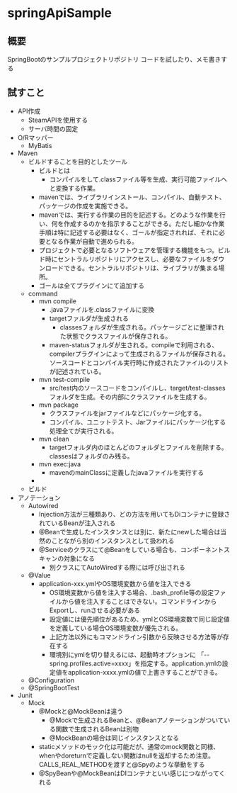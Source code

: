 # springApiSample

## 概要

SpringBootのサンプルプロジェクトリポジトリ
コードを試したり、メモ書きする

## 試すこと

- API作成
  - SteamAPIを使用する
  - サーバ時間の固定
- O/Rマッパー
  - MyBatis
- Maven
  - ビルドすることを目的としたツール
    - ビルドとは
      - コンパイルをして.classファイル等を生成、実行可能ファイルへと変換する作業。
    - mavenでは、ライブラリインストール、コンパイル、自動テスト、パッケージの作成を実施できる。
    - mavenでは、実行する作業の目的を記述する。どのような作業を行い、何を作成するのかを指示することができる。ただし細かな作業手順は特に記述する必要はなく、ゴールが指定されれば、それに必要となる作業が自動で進められる。
    - プロジェクトで必要となるソフトウェアを管理する機能をもつ。ビルド時にセントラルリポジトリにアクセスし、必要なファイルをダウンロードできる。セントラルリポジトリは、ライブラリが集まる場所。
    - ゴールは全てプラグインにて追加する
  - command
    - mvn compile
      - .javaファイルを.classファイルに変換
      - targetファルダが生成される
        - classesフォルダが生成される。パッケージごとに整理された状態でクラスファイルが保存される。
      - maven-statusフォルダが生される。compileで利用される、compilerプラグインによって生成されるファイルが保存される。ソースコードとコンパイル実行時に作成されたファイルのリストが記述されている。
    - mvn test-compile
      - src/test内のソースコードをコンパイルし、target/test-classesフォルダを生成。その内部にクラスファイルを生成する。
    - mvn package
      - クラスファイルをjarファイルなどにパッケージ化する。
      - コンパイル、ユニットテスト、Jarファイルにパッケージ化する処理全てが実行される。
    - mvn clean
      - targetフォルダ内のほとんどのフォルダとファイルを削除する。classesはフォルダのみ残る。
    - mvn exec:java
      - mavenのmainClassに定義したjavaファイルを実行する
    - 
  - ビルド
- アノテーション
  - Autowired
    - Injection方法が三種類あり、どの方法を用いてもDiコンテナに登録されているBeanが注入される
    - @Beanで生成したインスタンスとは別に、新たにnewした場合は当然のことながら別のインスタンスとして扱われる
    - @Serviceのクラスにて@Beanをしている場合も、コンポーネントスキャンの対象になる
      - 別クラスにてAutoWiredする際には呼び出される
  - @Value
    - application-xxx.ymlやOS環境変数から値を注入できる
      - OS環境変数から値を注入する場合、.bash_profile等の設定ファイルから値を注入することはできない。コマンドラインからExportし、runさせる必要がある
      - 設定値には優先順位があるため、ymlとOS環境変数で同じ設定値を定義している場合OS環境変数が優先される。
      - 上記方法以外にもコマンドライン引数から反映させる方法等が存在する
      - 環境別にymlを切り替えるには、起動時オプションに 「--spring.profiles.active=xxxx」を指定する。application.ymlの設定値をapplication-xxxx.ymlの値で上書きすることができる。
  - @Configuration
  - @SpringBootTest
- Junit
  - Mock
    - @Mockと@MockBeanは違う
      - @Mockで生成されるBeanと、@Beanアノテーションがついている関数で生成されるBeanは別物
      - @MockBeanの場合は同じインスタンスとなる
    - staticメソッドのモック化は可能だが、通常のmock関数と同様、whenやdoreturnで定義しない関数はnullを返却するため注意。CALLS_REAL_METHODを渡すと@Spyのような挙動をする
    - @SpyBeanや@MockBeanはDIコンテナといい感じにつながってくれる
